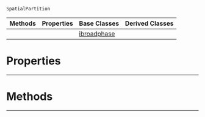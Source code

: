  `SpatialPartition`

|Methods|Properties|Base Classes|Derived Classes|
|---|---|---|---|
| | |[ibroadphase](https://github.com/ZilchEngine/ZilchDocs/blob/master/code_reference/class_reference/ibroadphase.md)| |


 #  Properties


---  
 #  Methods


---  
 

 